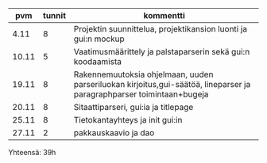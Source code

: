 |pvm|   tunnit|  kommentti|
|----|------|-----|
|4.11|8|Projektin suunnittelua, projektikansion luonti ja gui:n mockup|
|10.11|5|Vaatimusmäärittely ja palstaparserin sekä gui:n koodaamista|
|19.11|8|Rakennemuutoksia ohjelmaan, uuden parseriluokan kirjoitus,gui-säätöä, lineparser ja paragraphparser toimintaan+bugeja|
|20.11|8|Sitaattiparseri, gui:ia ja titlepage|
|25.11|8|Tietokantayhteys ja init gui:in|
|27.11|2|pakkauskaavio ja dao|

Yhteensä: 39h
